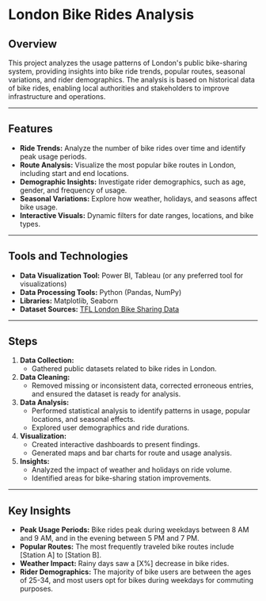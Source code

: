 # London Bike Rides Analysis

## Overview  
This project analyzes the usage patterns of London's public bike-sharing system, providing insights into bike ride trends, popular routes, seasonal variations, and rider demographics. The analysis is based on historical data of bike rides, enabling local authorities and stakeholders to improve infrastructure and operations.

---

## Features  
- **Ride Trends:** Analyze the number of bike rides over time and identify peak usage periods.  
- **Route Analysis:** Visualize the most popular bike routes in London, including start and end locations.  
- **Demographic Insights:** Investigate rider demographics, such as age, gender, and frequency of usage.  
- **Seasonal Variations:** Explore how weather, holidays, and seasons affect bike usage.  
- **Interactive Visuals:** Dynamic filters for date ranges, locations, and bike types.

---

## Tools and Technologies  
- **Data Visualization Tool:** Power BI, Tableau (or any preferred tool for visualizations)  
- **Data Processing Tools:** Python (Pandas, NumPy)  
- **Libraries:** Matplotlib, Seaborn  
- **Dataset Sources:** [TFL London Bike Sharing Data](https://www.kaggle.com/datasets)

---

## Steps  
1. **Data Collection:**  
   - Gathered public datasets related to bike rides in London.  
2. **Data Cleaning:**  
   - Removed missing or inconsistent data, corrected erroneous entries, and ensured the dataset is ready for analysis.  
3. **Data Analysis:**  
   - Performed statistical analysis to identify patterns in usage, popular locations, and seasonal effects.  
   - Explored user demographics and ride durations.  
4. **Visualization:**  
   - Created interactive dashboards to present findings.  
   - Generated maps and bar charts for route and usage analysis.  
5. **Insights:**  
   - Analyzed the impact of weather and holidays on ride volume.  
   - Identified areas for bike-sharing station improvements.

---

## Key Insights  
- **Peak Usage Periods:** Bike rides peak during weekdays between 8 AM and 9 AM, and in the evening between 5 PM and 7 PM.  
- **Popular Routes:** The most frequently traveled bike routes include [Station A] to [Station B].  
- **Weather Impact:** Rainy days saw a [X%] decrease in bike rides.  
- **Rider Demographics:** The majority of bike users are between the ages of 25-34, and most users opt for bikes during weekdays for commuting purposes.
